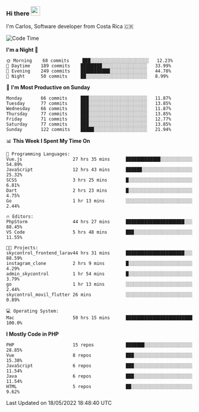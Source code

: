 ### Hi there <img src="https://media.giphy.com/media/hvRJCLFzcasrR4ia7z/giphy.gif" width="25px">

I'm Carlos, Software developer from Costa Rica 🇨🇷

<!--START_SECTION:waka-->
![Code Time](http://img.shields.io/badge/Code%20Time-0%20secs-blue)

**I'm a Night 🦉** 

```text
🌞 Morning    68 commits     ███░░░░░░░░░░░░░░░░░░░░░░   12.23% 
🌆 Daytime    189 commits    ████████░░░░░░░░░░░░░░░░░   33.99% 
🌃 Evening    249 commits    ███████████░░░░░░░░░░░░░░   44.78% 
🌙 Night      50 commits     ██░░░░░░░░░░░░░░░░░░░░░░░   8.99%

```
📅 **I'm Most Productive on Sunday** 

```text
Monday       66 commits     ███░░░░░░░░░░░░░░░░░░░░░░   11.87% 
Tuesday      77 commits     ███░░░░░░░░░░░░░░░░░░░░░░   13.85% 
Wednesday    66 commits     ███░░░░░░░░░░░░░░░░░░░░░░   11.87% 
Thursday     77 commits     ███░░░░░░░░░░░░░░░░░░░░░░   13.85% 
Friday       71 commits     ███░░░░░░░░░░░░░░░░░░░░░░   12.77% 
Saturday     77 commits     ███░░░░░░░░░░░░░░░░░░░░░░   13.85% 
Sunday       122 commits    █████░░░░░░░░░░░░░░░░░░░░   21.94%

```


📊 **This Week I Spent My Time On** 

```text
💬 Programming Languages: 
Vue.js                   27 hrs 35 mins      █████████████░░░░░░░░░░░░   54.89% 
JavaScript               12 hrs 43 mins      ██████░░░░░░░░░░░░░░░░░░░   25.32% 
SCSS                     3 hrs 25 mins       █░░░░░░░░░░░░░░░░░░░░░░░░   6.81% 
Dart                     2 hrs 23 mins       █░░░░░░░░░░░░░░░░░░░░░░░░   4.75% 
Go                       1 hr 13 mins        ░░░░░░░░░░░░░░░░░░░░░░░░░   2.44%

🔥 Editors: 
PhpStorm                 44 hrs 27 mins      ██████████████████████░░░   88.45% 
VS Code                  5 hrs 48 mins       ███░░░░░░░░░░░░░░░░░░░░░░   11.55%

🐱‍💻 Projects: 
skycontrol_frontend_larav44 hrs 31 mins      ██████████████████████░░░   88.59% 
instagram_clone          2 hrs 9 mins        █░░░░░░░░░░░░░░░░░░░░░░░░   4.29% 
admin_skycontrol         1 hr 54 mins        █░░░░░░░░░░░░░░░░░░░░░░░░   3.79% 
go                       1 hr 13 mins        ░░░░░░░░░░░░░░░░░░░░░░░░░   2.44% 
skycontrol_movil_flutter 26 mins             ░░░░░░░░░░░░░░░░░░░░░░░░░   0.89%

💻 Operating System: 
Mac                      50 hrs 15 mins      █████████████████████████   100.0%

```

**I Mostly Code in PHP** 

```text
PHP                      15 repos            ███████░░░░░░░░░░░░░░░░░░   28.85% 
Vue                      8 repos             ███░░░░░░░░░░░░░░░░░░░░░░   15.38% 
JavaScript               6 repos             ███░░░░░░░░░░░░░░░░░░░░░░   11.54% 
Java                     6 repos             ███░░░░░░░░░░░░░░░░░░░░░░   11.54% 
HTML                     5 repos             ██░░░░░░░░░░░░░░░░░░░░░░░   9.62%

```



 Last Updated on 18/05/2022 18:48:40 UTC
<!--END_SECTION:waka-->
